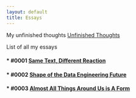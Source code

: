 ```yaml
---
layout: default
title: Essays
---
```


My unfinished thoughts
[Unfinished Thoughts](essays/unfinished_thoughts.md)

List of all my essays

#### *  #0001  [Same Text, Different Reaction](/essays/same_text_different_reaction)
#### *  #0002  [Shape of the Data Engineering Future](/essays/shape_of_the_data_engineering)
#### *  #0003  [Almost All Things Around Us is A Form](/essays/almost_all_things_around_us_is_a_form)


